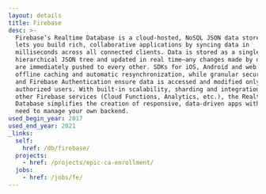 ```yaml
---
layout: details
title: Firebase
desc: >-
  Firebase’s Realtime Database is a cloud-hosted, NoSQL JSON data store that
  lets you build rich, collaborative applications by syncing data in
  milliseconds across all connected clients. Data is stored as a single,
  hierarchical JSON tree and updated in real time—any changes made by one client
  are immediately pushed to every other. SDKs for iOS, Android and web handle
  offline caching and automatic resynchronization, while granular security rules
  and Firebase Authentication ensure data is accessed and modified only by
  authorized users. With built-in scalability, sharding and integration with
  other Firebase services (Cloud Functions, Analytics, etc.), the Realtime
  Database simplifies the creation of responsive, data-driven apps without the
  need to manage your own backend.
used_begin_year: 2017
used_end_year: 2021
_links:
  self:
    href: /db/firebase/
  projects:
    - href: /projects/epic-ca-enrollment/
  jobs:
    - href: /jobs/fe/
---
```

